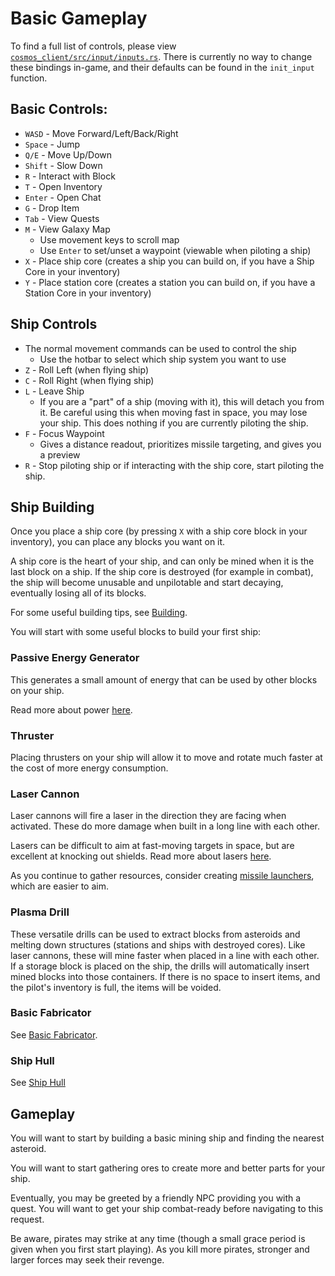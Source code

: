 # Basic Gameplay

To find a full list of controls, please view [`cosmos_client/src/input/inputs.rs`](https://github.com/AnthonyTornetta/Cosmos/blob/main/cosmos_client/src/input/inputs.rs).  There is currently no way to change these bindings in-game, and their defaults can be found in the `init_input` function.

## Basic Controls:
- `WASD` - Move Forward/Left/Back/Right
- `Space` - Jump
- `Q/E` - Move Up/Down
- `Shift` - Slow Down
- `R` - Interact with Block
- `T` - Open Inventory
- `Enter` - Open Chat
- `G` - Drop Item
- `Tab` - View Quests
- `M` - View Galaxy Map
	- Use movement keys to scroll map
	- Use `Enter` to set/unset a waypoint (viewable when piloting a ship)
- `X` - Place ship core (creates a ship you can build on, if you have a Ship Core in your inventory)
- `Y` - Place station core (creates a station you can build on, if you have a Station Core in your inventory)

## Ship Controls

- The normal movement commands can be used to control the ship
	- Use the hotbar to select which ship system you want to use
- `Z` - Roll Left (when flying ship)
- `C` - Roll Right (when flying ship)
- `L` - Leave Ship
	- If you are a "part" of a ship (moving with it), this will detach you from it. Be careful using this when moving fast in space, you may lose your ship.  This does nothing if you are currently piloting the ship.
- `F` - Focus Waypoint
	- Gives a distance readout, prioritizes missile targeting, and gives you a preview
- `R` - Stop piloting ship or if interacting with the ship core, start piloting the ship.

## Ship Building
Once you place a ship core (by pressing `X` with a ship core block in your inventory), you can place any blocks you want on it. 

A ship core is the heart of your ship, and can only be mined when it is the last block on a ship.  If the ship core is destroyed (for example in combat), the ship will become unusable and unpilotable and start decaying, eventually losing all of its blocks.

For some useful building tips, see [Building](building.md).

You will start with some useful blocks to build your first ship:
### Passive Energy Generator
This generates a small amount of energy that can be used by other blocks on your ship. 

Read more about power [here](energy.md#Passive%20Energy%20Generator).
### Thruster
Placing thrusters on your ship will allow it to move and rotate much faster at the cost of more energy consumption.
### Laser Cannon
Laser cannons will fire a laser in the direction they are facing when activated. These do more damage when built in a long line with each other.

Lasers can be difficult to aim at fast-moving targets in space, but are excellent at knocking out shields. Read more about lasers [here](./weapons.md#Lasers).

As you continue to gather resources, consider creating [missile launchers](./weapons.md#Missiles), which are easier to aim.

### Plasma Drill
These versatile drills can be used to extract blocks from asteroids and melting down structures (stations and ships with destroyed cores). Like laser cannons, these will mine faster when placed in a line with each other. If a storage block is placed on the ship, the drills will automatically insert mined blocks into those containers. If there is no space to insert items, and the pilot's inventory is full, the items will be voided.
### Basic Fabricator
See [Basic Fabricator](crafting.md#Basic%20Fabricator).

### Ship Hull
See [Ship Hull](./defenses.md#Ship%20Hull%20Glass)

## Gameplay

You will want to start by building a basic mining ship and finding the nearest asteroid.

You will want to start gathering ores to create more and better parts for your ship.

Eventually, you may be greeted by a friendly NPC providing you with a quest. You will want to get your ship combat-ready before navigating to this request.

Be aware, pirates may strike at any time (though a small grace period is given when you first start playing). As you kill more pirates, stronger and larger forces may seek their revenge.